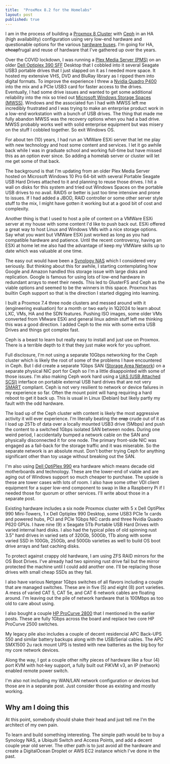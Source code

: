 ```yaml
---
title:  "ProxMox 8.2 for the Homelabs"
layout: post
published: true
---
```


I am in the process of building a [Proxmox 8 Cluster](https://www.proxmox.com/) with [Ceph](https://ceph.io/) in an HA (high availability) configuration using very low-end hardware and questionable options for the various [hardware buses](https://en.wikipedia.org/wiki/Bus_(computing)). I'm going for HA, ~~cheap~~frugal and reuse of hardware that I've gathered up over the years.

Over the COVID lockdown, I was running a [Plex Media Server (PMS)](https://www.plex.tv/media-server-downloads/#plex-media-server) on an older [Dell Optiplex 390 SFF](https://dl.dell.com/manuals/all-products/esuprt_desktop/esuprt_optiplex_desktop/optiplex-390_owner's%20manual3_en-us.pdf) Desktop that I cobbled into it several Seagate USB3 portable drives that I just slapped on it as I needed more space. It hosted my extensive VHS, DVD and BluRay library as I ripped them into digital formats. To improve the experience I threw a [Nvidia Quadro P400](https://www.nvidia.com/content/dam/en-zz/Solutions/design-visualization/productspage/quadro/quadro-desktop/quadro-pascal-p400-data-sheet-us-nv-704503-r1.pdf) into the mix and a PCIe USB3 card for faster access to the drives. Eventually, I had some drive issues and wanted to get some additional reliability into the mix so tried out [Microsoft Windows Storage Spaces (MWSS)](https://learn.microsoft.com/en-us/windows-server/storage/storage-spaces/overview). Windows and the associated fun I had with MWSS left me incredibly frustrated and I was trying to make an enterprise product work in a low-end workstation with a bunch of USB drives. The thing that made me fully abandon MWSS was the recovery options when you had a bad drive. MWSS probably works well with solid enterprise equipment but was misery on the stuff I cobbled together. So exit Windows OS.

For about ten (10) years, I had run an VMWare ESXi server that let me play with new technology and host some content and services. I let it go awhile back while I was in graduate school and working full-time but have missed this as an option ever since. So adding a homelab server or cluster will let me get some of that back.

<!-- excerpt-end -->

The background is that I'm updating from an older Plex Media Server hosted on Microsoft Windows 10 Pro 64-bit with several Portable Seagate USB Hard Drives attached to it and planning to reuse those drives. I hit a wall on disks for this system and tried out Windows Spaces on the portable USB drives to no avail. RAID5 or better is just too time intensive and prone to issues. If I had added a JBOD, RAID controller or some other server style stuff to the mix, I might have gotten it working but at a good bit of cost and complexity.

Another thing is that I used to host a pile of content on a VMWare ESXi server at my house with some content I'd like to push back out. ESXi offered a great way to host Linux and Windows VMs with a nice storage options. Say what you want but VMWare ESXi just worked as long as you had compatible hardware and patience. Until the recent controversy, having an ESXi at home let me also had the advantage of keep my VMWare skills up to date which was valuable at one time.

The easy out would have been a [Synology NAS](https://www.synology.com/) which I considered very seriously. But thinking about this for awhile, I starting contemplating how Google and Amazon handled this storage issue with large disks and replication. Google is famous for using lots of low-end hardware in redundant arrays to meet their needs. This led to GlusterFS and Ceph as the viable options and seemed to be the winners in this space. Proxmox has builtin Ceph support so that is the direction I started digging into learning.

I built a Proxmox 7.4 three node clusters and messed around with it (engineering evaluation) for a month or two early in 1Q2024 to learn about LXC, VMs, HA and the SDN features. Pushing ISO images, some older VMs converted from VMware ESXi and general linux admin stuff left me thinking this was a good direction. I added Ceph to the mix with some extra USB Drives and things got complex fast.

Ceph is a beast to learn but really easy to install and just use on Proxmox. There is a terrible depth to it that they just make work for you upfront.

Full disclosure, I'm not using a separate 10Gbps networking for the Ceph cluster which is likely the root of some of the problems I have encountered in Ceph. But I did create a separate 1Gbps SAN ([Storage Area Network](https://en.wikipedia.org/wiki/Storage_area_network)) on a separate physical NIC port for Ceph so I'm a little disappointed with some of those issues. I'm also making Ceph work hard using a [UAS (USB Attached SCSI)](https://en.wikipedia.org/wiki/USB_Attached_SCSI) interface on portable external USB hard drives that are not very [SMART](https://en.wikipedia.org/wiki/Self-Monitoring,_Analysis_and_Reporting_Technology) compliant. Ceph is not very resilient to network or device failures in my experience so far. Often the mount point will hang requiring a hard reboot to get it back up. This is usual in Linux (Debian) but likely partly my fault with the odd hardware.

The load up of the Ceph cluster with content is likely the most aggressive activity it will ever experience. I'm literally beating the ~~crap~~ crude out of it as I load up 25Tb of data over a locally mounted USB3 drive (5Mbps) and push the content to a switched 1Gbps isolated SAN between nodes. During one weird period, I accidentally bumped a network cable on the SAN and physically disconnected it for one node. The primary front-side NIC was engaged as a fail-back for the storage traffic and it was miserable. So the separate network is an absolute must. Don't bother trying Ceph for anything significant other than toy usage without breaking out the SAN.

I'm also using [Dell OptiPlex 990](https://www.dell.com/support/home/en-us/product-support/product/optiplex-990/overview) era hardware which means decade old motherboards and technology. These are the lower-end of viable and are aging out of Windows support so much cheaper to purchase. The upside is these are tower cases with lots of room. I also have some other VDI client equipment for a super low-end component to swap in like a Raspberry Pi if I needed those for quorum or other services. I'll write about those in a separate post.

Existing hardware includes a six node Proxmox cluster with 5 x Dell OptiPlex 990 Mini-Towers, 1 x Dell Optiplex 990 Desktop, some USB3 PCIe 1x cards and powered hubs, PCI and PCIe 1Gbps NIC cards and three Nvidia Quadro P620 GPUs. I have nine (9) x Seagate 5Tb Portable USB Hard Drives with varied internal hard disks. I also had the typical piles of old spinning rust 3.5" hard drives in varied sets of 320Gb, 500Gb, 1Tb along with some varied SSD in 100Gb, 250Gb, and 500Gb varieties as well to build OS boot drive arrays and fast caching disks.

To protect against crappy old hardware, I am using ZFS RAID mirrors for the OS Boot Drives. I've already had two spinning rust drive fail but the mirror protected the machine until I could add another one. I'll be replacing those drives with small cheap SSDs as they fail.

I also have various Netgear 1Gbps switches of all flavors including a couple that are managed switches. These are in five (5) and eight (8) port varieties. A mess of varied CAT 5, CAT 5e, and CAT 6 network cables are floating around. I'm leaving out the pile of network hardware that is 100Mbps as too old to care about using.

I also bought a couple [HP ProCurve 2800](/procurve-2800-switches/) that I mentioned in the earlier posts. These are fully 1Gbps across the board and replace two core HP ProCurve 2500 switches.

My legacy pile also includes a couple of decent residencial APC Back-UPS 550 and similar battery backups along with the USB/Serial cables. The APC SMX1500 2u rack mount UPS is tested with new batteries as the big boy for my core network devices.

Along the way, I got a couple other nifty pieces of hardware like a four (4) port KVM with hot-key support, a fully built out PiKVM v3, an IP (network) enabled remote power switch.

I'm also not including my WAN/LAN network configuration or devices but those are in a separate post. Just consider those as existing and mostly working.

## Why am I doing this

At this point, somebody should shake their head and just tell me I'm the architect of my own pain.

To learn and build something interesting. The simple path would be to buy a Synology NAS, a Ubiquiti Switch and Access Points, and add a decent couple year old server. The other path is to just avoid all the hardware and create a DigitalOcean Droplet or AWS EC2 instance which I've done in the past.
